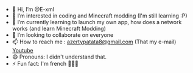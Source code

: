 - 👋 Hi, I’m @E-xml
- 👀 I’m interested in coding and Minecraft modding (I'm still learning :P)
- 🌱 I’m currently learning to launch my own app, how does a network works (and learn Minecraft Modding) 
- 💞️ I’m looking to collaborate on everyone
- 📫 How to reach me : azertypatata8@gmail.com (That my e-mail) [Youtube](https://www.youtube.com/watch?v=dQw4w9WgXcQ)
- 😄 Pronouns: I didn't understand that.
- ⚡ Fun fact: I'm french 🍞🍞🍞

<!---
E-xml/E-xml is a ✨ special ✨ repository because its `README.md` (this file) appears on your GitHub profile.
You can click the Preview link to take a look at your changes.
--->
